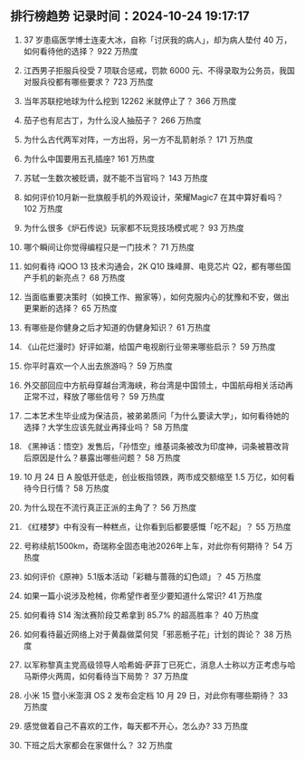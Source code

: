 
## 排行榜趋势 记录时间：2024-10-24 19:17:17
  
  1. 37 岁患癌医学博士连麦大冰，自称「讨厌我的病人」，却为病人垫付 40 万，如何看待他的选择？ 922 万热度
    
  2. 江西男子拒服兵役受 7 项联合惩戒，罚款 6000 元、不得录取为公务员，我国对服兵役都有哪些要求？ 723 万热度
    
  3. 当年苏联挖地球为什么挖到 12262 米就停止了？ 366 万热度
    
  4. 茄子也有尼古丁，为什么没人抽茄子？ 266 万热度
    
  5. 为什么古代两军对阵，一方出将，另一方不乱箭射杀？ 171 万热度
    
  6. 为什么中国要用五孔插座? 161 万热度
    
  7. 苏轼一生数次被贬谪，就不能不当官吗？ 143 万热度
    
  8. 如何评价10月新一批旗舰手机的外观设计，荣耀Magic7 在其中算好看吗？ 102 万热度
    
  9. 为什么很多《炉石传说》玩家都不玩竞技场模式呢？ 93 万热度
    
  10. 哪个瞬间让你觉得编程只是一门技术？ 71 万热度
    
  11. 如何看待 iQOO 13 技术沟通会，2K Q10 珠峰屏、电竞芯片 Q2，都有哪些国产手机的新亮点？ 68 万热度
    
  12. 当面临重要决策时（如换工作、搬家等），如何克服内心的犹豫和不安，做出更果断的选择？ 65 万热度
    
  13. 有哪些是你健身之后才知道的伪健身知识？ 61 万热度
    
  14. 《山花烂漫时》好评如潮，给国产电视剧行业带来哪些启示？ 59 万热度
    
  15. 你平时喜欢一个人出去旅游吗？ 59 万热度
    
  16. 外交部回应中方航母穿越台湾海峡，称台湾是中国领土，中国航母相关活动再正常不过，释放了哪些信号？ 59 万热度
    
  17. 二本艺术生毕业成为保洁员，被弟弟质问「为什么要读大学」，如何看待她的选择？大学生应该先就业再择业吗？ 58 万热度
    
  18. 《黑神话：悟空》发售后，「孙悟空」维基词条被改为印度神，词条被篡改背后原因是什么？暴露出哪些问题？ 58 万热度
    
  19. 10 月 24 日 A 股低开低走，创业板指领跌，两市成交额缩至 1.5 万亿，如何看待今日行情？ 58 万热度
    
  20. 为什么现在不流行真正正派的主角了？ 56 万热度
    
  21. 《红楼梦》中有没有一种糕点，让你看到后都要感慨「吃不起」？ 55 万热度
    
  22. 号称续航1500km，奇瑞称全固态电池2026年上车，对此你有何期待？ 54 万热度
    
  23. 如何评价《原神》5.1版本活动「彩糖与蔷薇的幻色颂」？ 45 万热度
    
  24. 如果一篇小说涉及枪械，你希望作者至少要知道什么常识? 41 万热度
    
  25. 如何看待 S14 淘汰赛阶段艾希拿到 85.7% 的超高胜率？ 40 万热度
    
  26. 如何看待最近网络上对于黄磊做菜何炅「邪恶栀子花」计划的舆论？ 38 万热度
    
  27. 以军称黎真主党高级领导人哈希姆·萨菲丁已死亡，消息人士称以方正考虑与哈马斯停火两周，如何看待当下局势？ 37 万热度
    
  28. 小米 15 暨小米澎湃 OS 2 发布会定档 10 月 29 日，对此你有哪些期待？ 33 万热度
    
  29. 感觉做着自己不喜欢的工作，每天都不开心，怎么办? 33 万热度
    
  30. 下班之后大家都会在家做什么？ 32 万热度
    